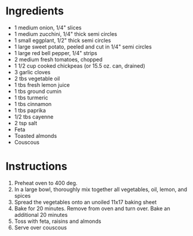 # Ingredients

- 1 medium onion, 1/4" slices
- 1 medium zucchini, 1/4" thick semi circles
- 1 small eggplant, 1/2" thick semi circles
- 1 large sweet potato, peeled and cut in 1/4" semi circles
- 1 large red bell pepper, 1/4" strips
- 2 medium fresh tomatoes, chopped
- 1 1/2 cup cooked chickpeas (or 15.5 oz. can, drained)
- 3 garlic cloves
- 2 tbs vegetable oil
- 1 tbs fresh lemon juice
- 1 tbs ground cumin
- 1 tbs turmeric
- 1 tbs cinnamon
- 1 tbs paprika
- 1/2 tbs cayenne
- 2 tsp salt
- Feta
- Toasted almonds
- Couscous

# Instructions

1. Preheat oven to 400 deg.
2. In a large bowl, thoroughly mix together all vegetables, oil, lemon, and spices
3. Spread the vegetables onto an unoiled 11x17 baking sheet
4. Bake for 20 minutes. Remove from oven and turn over. Bake an additional 20 minutes
5. Toss with feta, raisins and almonds
6. Serve over couscous
